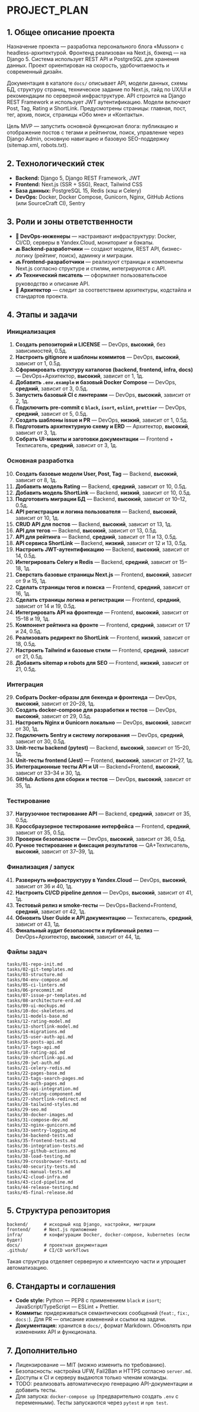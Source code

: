 # PROJECT_PLAN

## 1. Общее описание проекта

Назначение проекта — разработка персонального блога «Musson» с headless-архитектурой. Фронтенд реализован на Next.js, бэкенд — на Django 5. Система использует REST API и PostgreSQL для хранения данных. Проект ориентирован на скорость, удобочитаемость и современный дизайн.

Документация в каталоге `docs/` описывает API, модели данных, схемы БД, структуру страниц, техническое задание по Next.js, гайд по UX/UI и рекомендации по серверной инфраструктуре. API строится на Django REST Framework и использует JWT аутентификацию. Модели включают Post, Tag, Rating и ShortLink. Предусмотрены страницы: главная, пост, тег, архив, поиск, страницы «Обо мне» и «Контакты».

Цель MVP — запустить основной функционал блога: публикацию и отображение постов с тегами и рейтингом, поиск, управление через Django Admin, основную навигацию и базовую SEO-поддержку (sitemap.xml, robots.txt).

## 2. Технологический стек

- **Backend:** Django 5, Django REST Framework, JWT
- **Frontend:** Next.js (SSR + SSG), React, Tailwind CSS
- **База данных:** PostgreSQL 15, Redis (кэш и Celery)
- **DevOps:** Docker, Docker Compose, Gunicorn, Nginx, GitHub Actions (или SourceCraft CI), Sentry

## 3. Роли и зоны ответственности

- **🔧 DevOps-инженеры** — настраивают инфраструктуру: Docker, CI/CD, серверы в Yandex.Cloud, мониторинг и бэкапы.
- **🔙 Backend-разработчики** — создают модели, REST API, бизнес-логику (рейтинг, поиск), админку и миграции.
- **🔜 Frontend-разработчики** — реализуют страницы и компоненты Next.js согласно структуре и стилям, интегрируются с API.
- **✍️ Технический писатель** — оформляет пользовательское руководство и описание API.
- **🧠 Архитектор** — следит за соответствием архитектуры, кодстайла и стандартов проекта.


## 4. Этапы и задачи

### Инициализация
1. **Создать репозиторий и LICENSE** — DevOps, **высокий**, без зависимостей, 0.5д.
2. **Настроить gitignore и шаблоны коммитов** — DevOps, **высокий**, зависит от 1, 0.5д.
3. **Сформировать структуру каталогов (backend, frontend, infra, docs)** — DevOps+Архитектор, **высокий**, зависит от 1, 1д.
4. **Добавить `.env.example` и базовый Docker Compose** — DevOps, **средний**, зависит от 3, 0.5д.
5. **Запустить базовый CI с линтерами** — DevOps, **высокий**, зависит от 2, 1д.
6. **Подключить pre-commit с `black`, `isort`, `eslint`, `prettier`** — DevOps, **средний**, зависит от 5, 0.5д.
7. **Создать шаблоны issue и PR** — DevOps, **низкий**, зависит от 1, 0.5д.
8. **Подготовить архитектурную схему и ERD** — Архитектор, **высокий**, зависит от 3, 1д.
9. **Собрать UI-макеты и заготовки документации** — Frontend + Техписатель, **средний**, зависит от 3, 1д.

### Основная разработка
10. **Создать базовые модели User, Post, Tag** — Backend, **высокий**, зависит от 8, 1д.
11. **Добавить модель Rating** — Backend, **средний**, зависит от 10, 0.5д.
12. **Добавить модель ShortLink** — Backend, **низкий**, зависит от 10, 0.5д.
13. **Подготовить миграции БД** — Backend, **высокий**, зависит от 10–12, 0.5д.
14. **API регистрации и логина пользователя** — Backend, **высокий**, зависит от 10, 1д.
15. **CRUD API для постов** — Backend, **высокий**, зависит от 13, 1д.
16. **API для тегов** — Backend, **высокий**, зависит от 13, 0.5д.
17. **API для рейтинга** — Backend, **средний**, зависит от 11 и 13, 0.5д.
18. **API сервиса ShortLink** — Backend, **низкий**, зависит от 12 и 13, 0.5д.
19. **Настроить JWT-аутентификацию** — Backend, **высокий**, зависит от 14, 0.5д.
20. **Интегрировать Celery и Redis** — Backend, **средний**, зависит от 15–18, 1д.
21. **Сверстать базовые страницы Next.js** — Frontend, **высокий**, зависит от 9 и 15, 1д.
22. **Сделать страницы тегов и поиска** — Frontend, **средний**, зависит от 16, 1д.
23. **Сделать страницы логина и регистрации** — Frontend, **средний**, зависит от 14 и 19, 0.5д.
24. **Интегрировать API на фронтенде** — Frontend, **высокий**, зависит от 15–18 и 19, 1д.
25. **Компонент рейтинга на фронте** — Frontend, **средний**, зависит от 17 и 24, 0.5д.
26. **Реализовать редирект по ShortLink** — Frontend, **низкий**, зависит от 18, 0.5д.
27. **Настроить Tailwind и базовые стили** — Frontend, **средний**, зависит от 21, 0.5д.
28. **Добавить sitemap и robots для SEO** — Frontend, **низкий**, зависит от 21, 0.5д.

### Интеграция
29. **Собрать Docker‑образы для бекенда и фронтенда** — DevOps, **высокий**, зависит от 20–28, 1д.
30. **Создать docker-compose для разработки и тестов** — DevOps, **высокий**, зависит от 29, 0.5д.
31. **Настроить Nginx и Gunicorn локально** — DevOps, **высокий**, зависит от 30, 1д.
32. **Подключить Sentry и систему логирования** — DevOps, **средний**, зависит от 30, 0.5д.
33. **Unit-тесты backend (pytest)** — Backend, **высокий**, зависит от 15–20, 1д.
34. **Unit-тесты frontend (Jest)** — Frontend, **высокий**, зависит от 21–27, 1д.
35. **Интеграционные тесты API и UI** — Backend+Frontend, **высокий**, зависит от 33–34 и 30, 1д.
36. **GitHub Actions для сборки и тестов** — DevOps, **высокий**, зависит от 35, 1д.

### Тестирование
37. **Нагрузочное тестирование API** — Backend, **средний**, зависит от 35, 0.5д.
38. **Кроссбраузерное тестирование интерфейса** — Frontend, **средний**, зависит от 35, 0.5д.
39. **Проверки безопасности** — DevOps, **высокий**, зависит от 36, 0.5д.
40. **Ручное тестирование и фиксация результатов** — QA+Техписатель, **высокий**, зависит от 37–39, 1д.

### Финализация / запуск
41. **Развернуть инфраструктуру в Yandex.Cloud** — DevOps, **высокий**, зависит от 36 и 40, 1д.
42. **Настроить CI/CD pipeline деплоя** — DevOps, **высокий**, зависит от 41, 1д.
43. **Тестовый релиз и smoke-тесты** — DevOps+Backend+Frontend, **средний**, зависит от 42, 1д.
44. **Обновить User Guide и API документацию** — Техписатель, **средний**, зависит от 43, 1д.
45. **Финальный аудит безопасности и публичный релиз** — DevOps+Архитектор, **высокий**, зависит от 44, 1д.

### Файлы задач
```
tasks/01-repo-init.md
tasks/02-git-templates.md
tasks/03-structure.md
tasks/04-env-compose.md
tasks/05-ci-linters.md
tasks/06-precommit.md
tasks/07-issue-pr-templates.md
tasks/08-architecture-erd.md
tasks/09-ui-mockups.md
tasks/10-doc-skeletons.md
tasks/11-models-base.md
tasks/12-rating-model.md
tasks/13-shortlink-model.md
tasks/14-migrations.md
tasks/15-user-auth-api.md
tasks/16-posts-api.md
tasks/17-tags-api.md
tasks/18-rating-api.md
tasks/19-shortlink-api.md
tasks/20-jwt-auth.md
tasks/21-celery-redis.md
tasks/22-pages-base.md
tasks/23-tags-search-pages.md
tasks/24-auth-pages.md
tasks/25-api-integration.md
tasks/26-rating-component.md
tasks/27-shortlink-redirect.md
tasks/28-tailwind-styles.md
tasks/29-seo.md
tasks/30-docker-images.md
tasks/31-compose-dev.md
tasks/32-nginx-gunicorn.md
tasks/33-sentry-logging.md
tasks/34-backend-tests.md
tasks/35-frontend-tests.md
tasks/36-integration-tests.md
tasks/37-github-actions.md
tasks/38-load-testing.md
tasks/39-crossbrowser-tests.md
tasks/40-security-tests.md
tasks/41-manual-tests.md
tasks/42-cloud-infra.md
tasks/43-cicd-pipeline.md
tasks/44-release-testing.md
tasks/45-final-release.md
```
## 5. Структура репозитория

```
backend/      # исходный код Django, настройки, миграции
frontend/     # Next.js приложение
infra/        # конфигурации Docker, docker-compose, kubernetes (если будет)
docs/         # проектная документация
.github/      # CI/CD workflows
```

Такая структура отделяет серверную и клиентскую части и упрощает автоматизацию.

## 6. Стандарты и соглашения

- **Code style:** Python — PEP8 с применением `black` и `isort`; JavaScript/TypeScript — ESLint + Prettier.
- **Коммиты:** придерживаться семантических сообщений (`feat:`, `fix:`, `docs:`). Для PR — описание изменений и ссылки на задачи.
- **Документация:** хранится в `docs/`, формат Markdown. Обновлять при изменениях API и функционала.

## 7. Дополнительно

- Лицензирование — MIT (можно изменить по требованию).
- Безопасность: настройка UFW, Fail2Ban и HTTPS согласно `server.md`.
- Доступы к CI и серверу выдаются только членам команды.
- TODO: реализовать автоматическую генерацию API-документации и добавить тесты.
- Для запуска: `docker-compose up` (предварительно создать `.env` с переменными). Тесты запускаются через `pytest` и `npm test`.

